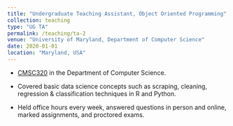 ```yaml
---
title: "Undergraduate Teaching Assistant, Object Oriented Programming"
collection: teaching
type: "UG TA"
permalink: /teaching/ta-2
venue: "University of Maryland, Department of Computer Science"
date: 2020-01-01
location: "Maryland, USA"
---
```

- [CMSC320](http://www.hcbravo.org/IntroDataSci/) in the Department of Computer Science.

- Covered basic data science concepts such as scraping, cleaning, regression & classification techniques in R and Python.

- Held office hours every week, answered questions in person and online, marked assignments, and proctored exams.